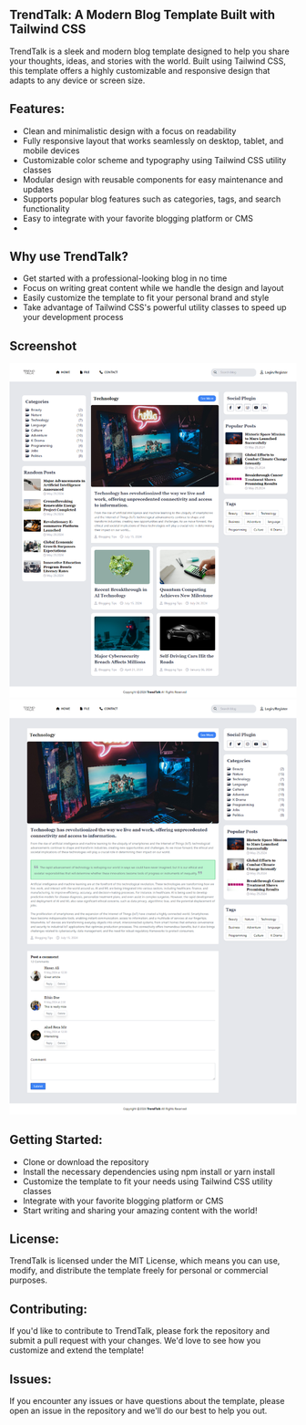 ## TrendTalk: A Modern Blog Template Built with Tailwind CSS
TrendTalk is a sleek and modern blog template designed to help you share your thoughts, ideas, and stories with the world. Built using Tailwind CSS, this template offers a highly customizable and responsive design that adapts to any device or screen size.

## Features:
- Clean and minimalistic design with a focus on readability
- Fully responsive layout that works seamlessly on desktop, tablet, and mobile devices
- Customizable color scheme and typography using Tailwind CSS utility classes
- Modular design with reusable components for easy maintenance and updates
- Supports popular blog features such as categories, tags, and search functionality
- Easy to integrate with your favorite blogging platform or CMS
- 
## Why use TrendTalk?
- Get started with a professional-looking blog in no time
- Focus on writing great content while we handle the design and layout
- Easily customize the template to fit your personal brand and style
- Take advantage of Tailwind CSS's powerful utility classes to speed up your development process

## Screenshot
![Website template](img/index.png)
![Website template](img/view.png)

## Getting Started:
- Clone or download the repository
- Install the necessary dependencies using npm install or yarn install
- Customize the template to fit your needs using Tailwind CSS utility classes
- Integrate with your favorite blogging platform or CMS
- Start writing and sharing your amazing content with the world!

## License:
TrendTalk is licensed under the MIT License, which means you can use, modify, and distribute the template freely for personal or commercial purposes.

## Contributing:
If you'd like to contribute to TrendTalk, please fork the repository and submit a pull request with your changes. We'd love to see how you customize and extend the template!

## Issues:
If you encounter any issues or have questions about the template, please open an issue in the repository and we'll do our best to help you out.




